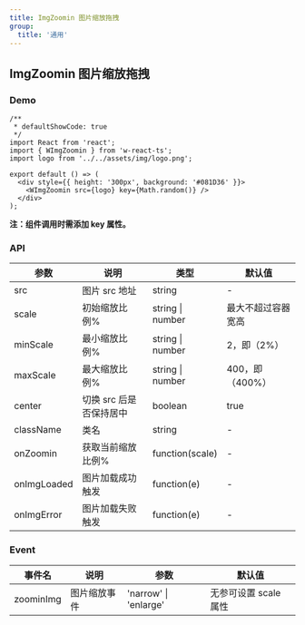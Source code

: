 ```yaml
---
title: ImgZoomin 图片缩放拖拽
group:
  title: '通用'
---
```


## ImgZoomin 图片缩放拖拽

### Demo

```tsx
/**
 * defaultShowCode: true
 */
import React from 'react';
import { WImgZoomin } from 'w-react-ts';
import logo from '../../assets/img/logo.png';

export default () => (
  <div style={{ height: '300px', background: '#081D36' }}>
    <WImgZoomin src={logo} key={Math.random()} />
  </div>
);
```

**注：组件调用时需添加 key 属性。**

### API

| 参数        | 说明                    | 类型             | 默认值             |
| ----------- | ----------------------- | ---------------- | ------------------ |
| src         | 图片 src 地址           | string           | -                  |
| scale       | 初始缩放比例%           | string \| number | 最大不超过容器宽高 |
| minScale    | 最小缩放比例%           | string \| number | 2，即（2%）        |
| maxScale    | 最大缩放比例%           | string \| number | 400，即（400%）    |
| center      | 切换 src 后是否保持居中 | boolean          | true               |
| className   | 类名                    | string           | -                  |
| onZoomin    | 获取当前缩放比例%       | function(scale)  | -                  |
| onImgLoaded | 图片加载成功触发        | function(e)      | -                  |
| onImgError  | 图片加载失败触发        | function(e)      | -                  |

### Event

| 事件名    | 说明         | 参数                  | 默认值                |
| --------- | ------------ | --------------------- | --------------------- |
| zoominImg | 图片缩放事件 | 'narrow' \| 'enlarge' | 无参可设置 scale 属性 |
